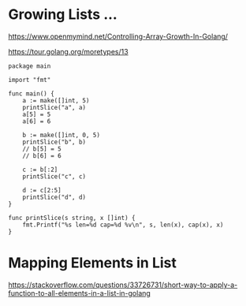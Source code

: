 # Growing Lists ...
https://www.openmymind.net/Controlling-Array-Growth-In-Golang/

https://tour.golang.org/moretypes/13

```
package main

import "fmt"

func main() {
	a := make([]int, 5)
	printSlice("a", a)
	a[5] = 5
	a[6] = 6

	b := make([]int, 0, 5)
	printSlice("b", b)
	// b[5] = 5
	// b[6] = 6

	c := b[:2]
	printSlice("c", c)

	d := c[2:5]
	printSlice("d", d)
}

func printSlice(s string, x []int) {
	fmt.Printf("%s len=%d cap=%d %v\n", s, len(x), cap(x), x)
}
```

# Mapping Elements in List
https://stackoverflow.com/questions/33726731/short-way-to-apply-a-function-to-all-elements-in-a-list-in-golang
